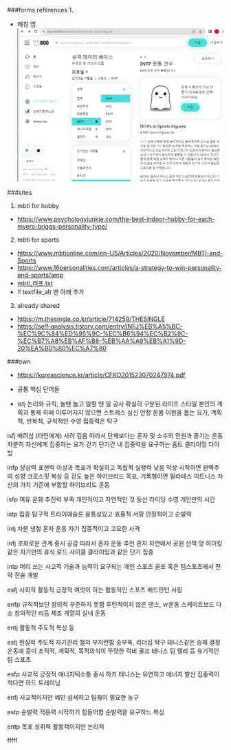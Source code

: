 ###forms references
1.
- 매칭 앱
![img.png](img.png)


###sites
1. mbti for hobby
- https://www.psychologyjunkie.com/the-best-indoor-hobby-for-each-myers-briggs-personality-type/

2. mbti for sports
- https://www.mbtionline.com/en-US/Articles/2020/November/MBTI-and-Sports
- https://www.16personalities.com/articles/a-strategy-to-win-personality-and-sports/amp
- [mbti_러프.txt](..%2F..%2F..%2Fmbti_%B7%AF%C7%C1.txt)
- !! textfile_alt 맨 아래 추가

3. already shared
- https://m.thesingle.co.kr/article/714259/THESINGLE
- https://self-analysis.tistory.com/entry/INFJ%EB%A5%BC-%EC%9C%84%ED%95%9C-%EC%B6%94%EC%B2%9C-%EC%B7%A8%EB%AF%B8-%EB%AA%A9%EB%A1%9D-20%EA%B0%80%EC%A7%80

###own
- https://koreascience.kr/article/CFKO201523070247974.pdf
- 공통 핵심 단어들

- istj 논리와 규칙, 놀땐 놀고 일할 땐 일 공사 확실히 구분된 라이프 스타일
      본인의 계획과 통제 하에 이루어지지 않으면 스트레스 
       심신 안정 온몸 이완을 돕는 요가, 계획적, 반복적, 규칙적인 수영
      집중력은 탁구

isfj 배려심 (타인에게) 사려 깊음 따라서 단체보다는 혼자 및 소수의 인원과 즐기는 운동
    차분히 자신에게 집중하는 요가 걷기
     단기간 내 집중력을 요구하는 홈트 클라이밍
     다이빙

infp 상상력 표현력 이상과 목표가 확실하고 독립적
       실행력 낮음 막상 시작하면 완벽주의 성향
      크로스핏 복싱 등 강도 높은 하이브리드 
       목표, 기록형이면 필라테스 피트니스
	자신의 가치 기준에 부합할 하이브리드 운동

isfp 여유 온화 추진력 부족
       개인적이고 자연적인 것 등산 라이딩
	수영 개인만의 시간

istp     집중 탐구적
	트라이애슬론 융통성있고 효율적
	서핑 안정적이고 순발력

intj 차분 냉철 혼자 운동
      자기 집중적이고 고요한 사격

infj 조화로운 관계 중시 공감 따라서 혼자 운동 추천
      혼자 자연에서 공원 산책 멍 하이킹 같은 자기만의 휴식
      로드 사이클 클라이밍과 같은 단기 집중

intp 머리 쓰는 사고적
	기술과 능력이 요구되는 개인 스포츠 골프
	혹은 팀스포츠에서 전략 전술 개발 
	 

esfj 사회적 활동적 긍정적
      여럿이 하는 활동적인 스포츠 배드민턴 서핑

enfp 규칙적보단 창의적 꾸준하지 못함 
        루틴적이지 않은 댄스, vr운동 스케이트보드
	다소 창의적인 리듬 체조 계열의 실내 운동

entj 활동적 주도적 복싱 등

estj 현실적 주도적 자기관리 철저 부지런함
      승부욕, 리더십 탁구 테니스같은 승패 결정 운동에 흥미
       조직적, 계획적, 목적의식이 뚜렷한 럭비 골프 테니스 팀 랠리 등 유기적인 팀 스포츠

esfp 사교적 긍정적 에너지틱소통 중시
	하키 테니스는 유연하고 에너지 발산
        집중력이 적다면 하드 트레이닝

enfj 사교적이지만 예민 
	섬세하고 팀웤이 필요한 농구 

estp 순발력 적응력 시작하기 힘들어함
	순발력을 요구하느 복싱

entp 목표 성취력 활동적이지만 논리적

fffff